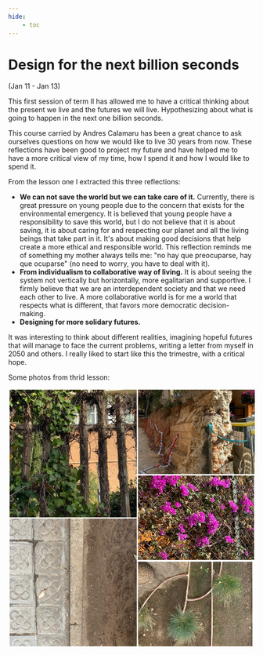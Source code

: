 ```yaml
---
hide:
    - toc
---
```

# **Design for the next billion seconds** 

(Jan 11 - Jan 13)

This first session of term II has allowed me to have a critical thinking about the present we live and the futures we will live. Hypothesizing about what is going to happen in the next one billion seconds. 

This course carried by Andres Calamaru has been a great chance to ask ourselves questions on how we would like to live 30 years from now. These reflections have been good to project my future and have helped me to have a more critical view of my time, how I spend it and how I would like to spend it.

From the lesson one I extracted this three reflections:

- **We can not save the world but we can take care of it.** Currently, there is great pressure on young people due to the concern that exists for the environmental emergency. It is believed that young people have a responsibility to save this world, but I do not believe that it is about saving, it is about caring for and respecting our planet and all the living beings that take part in it. It's about making good decisions that help create a more ethical and responsible world. This reflection reminds me of something my mother always tells me: "no hay que preocuparse, hay que ocuparse" (no need to worry, you have to deal with it).
- **From individualism to collaborative way of living.** It is about seeing the system not vertically but horizontally, more egalitarian and supportive. I firmly believe that we are an interdependent society and that we need each other to live. A more collaborative world is for me a world that respects what is different, that favors more democratic decision-making. 
- **Designing for more solidary futures.** 

It was interesting to think about different realities, imagining hopeful futures that will manage to face the current problems, writing a letter from myself in 2050 and others. I really liked to start like this the trimestre, with a critical hope. 

Some photos from thrid lesson:

![](../images/DFTNBS/IMG-0397.JPG)

